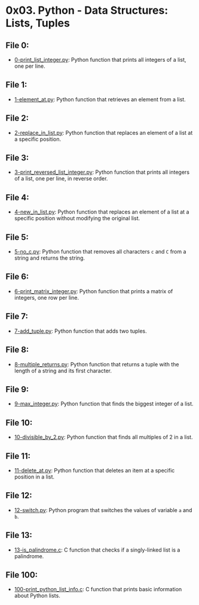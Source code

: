 # 0x03. Python - Data Structures: Lists, Tuples

## File 0:
* [0-print_list_integer.py](./0-print_list_integer.py): Python function that prints all integers of a list, one per line.
## File 1:
* [1-element_at.py](./1-element_at.py): Python function that retrieves an element from a list.
## File 2:
* [2-replace_in_list.py](./2-replace_in_list.py): Python function that replaces an element of a list at a specific position.
## File 3:
* [3-print_reversed_list_integer.py](./3-print_reversed_list_integer.py): Python function that prints all integers of a list, one per line, in reverse order.
## File 4:
* [4-new_in_list.py](./4-new_in_list.py): Python function that replaces an element of a list at a specific position without modifying the original list.
## File 5:
* [5-no_c.py](./5-no_c.py): Python function that removes all characters `c` and `C` from a string and returns the string.
## File 6: 
* [6-print_matrix_integer.py](./6-print_matrix_integer.py): Python function that prints a matrix of integers, one row per line.
## File 7:
* [7-add_tuple.py](./7-add_tuple.py): Python function that adds two tuples.
## File 8:
* [8-multiple_returns.py](./8-multiple_returns.py): Python function that returns a tuple with the length of a string and its first character.
## File 9:
* [9-max_integer.py](./9-max_integer.py): Python function that finds the biggest integer of a list.
## File 10:
* [10-divisible_by_2.py](./10-divisible_by_2.py): Python function that finds all multiples of 2 in a list.  
## File 11:
* [11-delete_at.py](./11-delete_at.py): Python function that deletes an item at a specific position in a list.
## File 12:
* [12-switch.py](./12-switch.py): Python program that switches the values of variable `a` and `b`.
## File 13:
* [13-is_palindrome.c](./13-is_palindrome.c): C function that checks if a singly-linked list is a palindrome.
## File 100:
* [100-print_python_list_info.c](./100-print_python_list_info.c): C function that prints basic information about Python lists.
